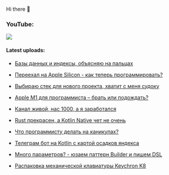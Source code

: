 Hi there 👋

### YouTube:

[![](https://img.shields.io/badge/youtube-Seems%20Nerdy-red?style=plastic&logo=youtube)](https://www.youtube.com/channel/UCA7ymlAF32Up8VKeDVv9uQw)


#### Latest uploads:

- [Базы данных и индексы, объясняю на пальцах](https://www.youtube.com/watch?v=thAOuWIxEEw)

- [Переехал на Apple Silicon - как теперь программировать?](https://www.youtube.com/watch?v=ELgfVUqo_oY)

- [Выбираю стек для нового проекта, хватит с меня судоку](https://www.youtube.com/watch?v=v_IACdzmD2U)

- [Apple M1 для программиста – брать или подождать?](https://www.youtube.com/watch?v=ATu3KRHVcxA)

- [Канал живой, нас 1000, а я заработался](https://www.youtube.com/watch?v=_dQGlKgjAUQ)

- [Rust прекрасен, а Kotlin Native чет не очень](https://www.youtube.com/watch?v=SaSvJxdPMVs)

- [Что программисту делать на каникулах?](https://www.youtube.com/watch?v=9Y4kQgl6Aos)

- [Телеграм бот на Kotlin с картой осадков яндекса](https://www.youtube.com/watch?v=VPn-Pvq2bbk)

- [Много параметров? - юзаем паттерн Builder и пишем DSL](https://www.youtube.com/watch?v=ZaE7X8olTUA)

- [Распаковка механической клавиатуры Keychron K8](https://www.youtube.com/watch?v=A0wWCLtdzSc)


